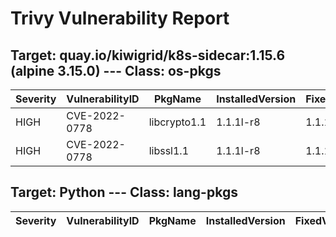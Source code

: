 # Trivy Vulnerability Report

## Target: quay.io/kiwigrid/k8s-sidecar:1.15.6 (alpine 3.15.0) --- Class: os-pkgs
|Severity|VulnerabilityID|PkgName|InstalledVersion|FixedVersion|
|--------|---------------|-------|----------------|------------|
|HIGH|CVE-2022-0778|libcrypto1.1|1.1.1l-r8|1.1.1n-r0|
|HIGH|CVE-2022-0778|libssl1.1|1.1.1l-r8|1.1.1n-r0|

## Target: Python --- Class: lang-pkgs
|Severity|VulnerabilityID|PkgName|InstalledVersion|FixedVersion|
|--------|---------------|-------|----------------|------------|

